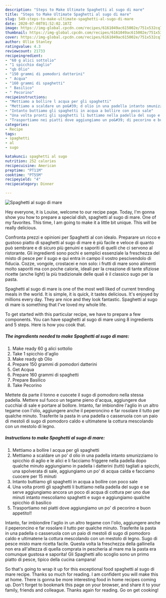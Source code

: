 ```yaml
---
description: "Steps to Make Ultimate Spaghetti al sugo di mare"
title: "Steps to Make Ultimate Spaghetti al sugo di mare"
slug: 549-steps-to-make-ultimate-spaghetti-al-sugo-di-mare
date: 2020-07-08T01:52:02.187Z
image: https://img-global.cpcdn.com/recipes/6161049ac615002e/751x532cq70/spaghetti-al-sugo-di-mare-recipe-main-photo.jpg
thumbnail: https://img-global.cpcdn.com/recipes/6161049ac615002e/751x532cq70/spaghetti-al-sugo-di-mare-recipe-main-photo.jpg
cover: https://img-global.cpcdn.com/recipes/6161049ac615002e/751x532cq70/spaghetti-al-sugo-di-mare-recipe-main-photo.jpg
author: Ollie Stanley
ratingvalue: 4.3
reviewcount: 21733
recipeingredient:
- "60 g alici sottolio"
- "1 spicchio daglio"
- "qb Olio"
- "150 grammi di pomodori datterini"
- " Acqua"
- "160 grammi di spaghetti"
- " Basilico"
- " Pecorino"
recipeinstructions:
- "Mettiamo a bollire l acqua per gli spaghetti"
- "Mettiamo a scaldare un po&#39; d olio in una padella intanto smunizziamo lo spicchio di aglio e le alici e li facciamo friggere nella padella dopo qualche minuto aggiungiamo in padella i datterini (tutti) tagliati a spicchi, una spolverata di sale, aggiungiamo un po&#39; di acqua calda e facciamo cuocere per 15 minuti"
- "Intanto buttiamo gli spaghetti in acqua a bollire con poco sale"
- "Una volta pronti gli spaghetti li buttiamo nella padella del sugo e se serve aggiungiamo ancora un poco di acqua di cottura per uno due minuti intanto mescoliamo spaghetti e sugo e aggiungiamo qualche spicchio di basilico"
- "Trasportiamo nei piatti dove aggiungiamo un po&#39; di pecorino e buon appetito!!"
categories:
- Recipe
tags:
- spaghetti
- al
- sugo

katakunci: spaghetti al sugo 
nutrition: 252 calories
recipecuisine: American
preptime: "PT11M"
cooktime: "PT55M"
recipeyield: "4"
recipecategory: Dinner

---
```



![Spaghetti al sugo di mare](https://img-global.cpcdn.com/recipes/6161049ac615002e/751x532cq70/spaghetti-al-sugo-di-mare-recipe-main-photo.jpg)

Hey everyone, it is Louise, welcome to our recipe page. Today, I'm gonna show you how to prepare a special dish, spaghetti al sugo di mare. One of my favorites. This time, I am going to make it a little bit unique. This will be really delicious.

Confronta prezzi e opinioni per Spaghetti al con idealo. Preparare un ricco e gustoso piatto di spaghetti al sugo di mare è più facile e veloce di quanto può sembrare e di sicuro più genuini e saporiti di quelli che ci servono al ristorante. Gli ingredienti sono pochi e semplici essenziale la freschezza del misto di pesce per il sugo e qui entra in campo il vostro pescivendolo di fiducia. Cozze, vongole, crostacei e non solo: i frutti di mare sono alimenti molto saporiti ma con poche calorie, ideali per la creazione di tante sfiziose ricette (anche light) la più tradizionale delle quali è il classico sugo per la pasta.

Spaghetti al sugo di mare is one of the most well liked of current trending meals in the world. It is simple, it is quick, it tastes delicious. It's enjoyed by millions every day. They are nice and they look fantastic. Spaghetti al sugo di mare is something that I've loved my whole life.


To get started with this particular recipe, we have to prepare a few components. You can have spaghetti al sugo di mare using 8 ingredients and 5 steps. Here is how you cook that.

<!--inarticleads1-->

##### The ingredients needed to make Spaghetti al sugo di mare:

1. Make ready 60 g alici sottolio
1. Take 1 spicchio d&#39;aglio
1. Make ready qb Olio
1. Prepare 150 grammi di pomodori datterini
1. Get  Acqua
1. Prepare 160 grammi di spaghetti
1. Prepare  Basilico
1. Take  Pecorino


Mettete da parte il tonno e cuocete il sugo di pomodoro nella stessa padella. Mettere sul fuoco un tegame pieno d&#39;acqua, aggiungere due cucchiai di sale e portare al bollore. Intanto, far imbiondire l&#39;aglio in un altro tegame con l&#39;olio, aggiungere anche il peperoncino e far rosolare il tutto per qualche minuto. Trasferite la pasta in una padella o casseruola con un paio di mestoli di sugo di pomodoro caldo e ultimatene la cottura mescolando con un mestolo di legno. 

<!--inarticleads2-->

##### Instructions to make Spaghetti al sugo di mare:

1. Mettiamo a bollire l acqua per gli spaghetti
1. Mettiamo a scaldare un po&#39; d olio in una padella intanto smunizziamo lo spicchio di aglio e le alici e li facciamo friggere nella padella dopo qualche minuto aggiungiamo in padella i datterini (tutti) tagliati a spicchi, una spolverata di sale, aggiungiamo un po&#39; di acqua calda e facciamo cuocere per 15 minuti
1. Intanto buttiamo gli spaghetti in acqua a bollire con poco sale
1. Una volta pronti gli spaghetti li buttiamo nella padella del sugo e se serve aggiungiamo ancora un poco di acqua di cottura per uno due minuti intanto mescoliamo spaghetti e sugo e aggiungiamo qualche spicchio di basilico
1. Trasportiamo nei piatti dove aggiungiamo un po&#39; di pecorino e buon appetito!!


Intanto, far imbiondire l&#39;aglio in un altro tegame con l&#39;olio, aggiungere anche il peperoncino e far rosolare il tutto per qualche minuto. Trasferite la pasta in una padella o casseruola con un paio di mestoli di sugo di pomodoro caldo e ultimatene la cottura mescolando con un mestolo di legno. Sugo di pesce misto mare ricetta facile. Questa volta la freschezza della gallinella non era all&#39;altezza di quella comprata in pescheria al mare ma la pasta era comunque gustosa e saporita! Gli Spaghetti allo scoglio sono un primo piatto di pesce, tipico della cucina campana! 

So that's going to wrap it up for this exceptional food spaghetti al sugo di mare recipe. Thanks so much for reading. I am confident you will make this at home. There is gonna be more interesting food in home recipes coming up. Don't forget to bookmark this page on your browser, and share it to your family, friends and colleague. Thanks again for reading. Go on get cooking!
